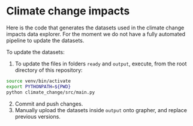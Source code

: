 # Climate change impacts

Here is the code that generates the datasets used in the climate change impacts data explorer.
For the moment we do not have a fully automated pipeline to update the datasets.

To update the datasets:
1. To update the files in folders `ready` and `output`, execute, from the root directory of this repository:
```bash
source venv/bin/activate
export PYTHONPATH=${PWD}
python climate_change/src/main.py
```
2. Commit and push changes.
3. Manually upload the datasets inside `output` onto grapher, and replace previous versions.
